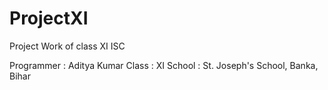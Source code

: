 # ProjectXI
Project Work of class XI ISC

Programmer : Aditya Kumar
Class : XI
School : St. Joseph's School, Banka, Bihar
